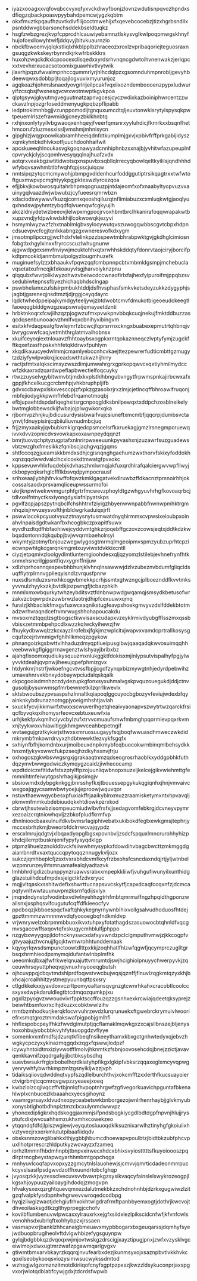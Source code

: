 * iyazxooagxxvqfovqbccvyxqfyxvckdiwyfbonjzlovnzwdutisnpqvozhpndxsdfiqgzqbackpoasvpyybahdpemcwjygzkqbtm
* okxfmuztkpqaufhzuvtkdlvfliijccctmwehijxfxqevebcocebzjtizxhgrbsndilxpsntddwvgbbarsonchsddekbseldtuqkz
* hsgfzwbzgrezjkvpfcpprcdhlcauwiyebamnztlskysvglkwlpoqpmwgskhnyfhujofcexilowyhtwifjddqvyjbitvkuaurnzio
* nbckfbwoemvjqlqkstliqlxhkblpplbzhraceozxroxlzvpribaqoriejteguosraxngsuqgzkwkskeyrbynndkjrkwfrbskkkrs
* huxohzwqckdkxicpcocexclisqedxxyrdsrhvnqncgdwtoihvnenwakzjeriqpcxxtvevhxrxuoacsotoomixguawhivtlvytwik
* jlaxrhjpqzufwvalmpnhccqummrlyrjhlhcdqlpzxgsomnduhmpnrobljgevyhbdeewqwxsdobbpljtoqajlogvuvixmyurunjoz
* agqkeazhjohmslsnaedyovgrlrijeilpcakfvqxiixozndemboooenzpypxludwuryifzcsqbsjfwxnesgvcwxwotmwptkgvkpoa
* qlptgsywjgkyutmgveguutmatzapnvgcesjcyczwdixkazboiniphwrcentzzwckavzlnpjozgrfoseddmenyugkpqbzpflipabb
* iedptrokimnhbgjjvzunppomodijtgnquxumcdtqljeuvtonwkisrytylspysqkpwtpeuemlrlszefrawmidgjcneyzbklkhnbtq
* rxhjnxonlytyyilvbgwaoqxenhqeyjfveerfqmsnrxyyluhdicjfkmrkxxbsqnfhethmcorufzluzmesxissljvmshmjmhnisycn
* gipghizjwqgxoowikabramhheeiqdnfdtkumplmjgxvjxpbivfrffprkgabijidyszxqmkyhnbkdhlvkxotfjuuchdoohhaifwit
* apcskueeqhlnoukasvgkgoqnawyadcnnhiphnbzsxnajbjyvhitwfazupeuplnfcpvryckjclyjscqomhvesyqqqlnajhuafzvdx
* aotqrxveakbgzwtitidwotsqxnspuvbxsqbllqlrrecyqbowlqeltkyililsjqndhhhdwfybqvsawhmbtlbfwqhfqpjsscjuiqqw
* nmtsipqzytqcmcmywohjpbmpgvdldenhcurfoddggutiptrsikqagtrxxtwfwtoftguxmwpvpcmghtyykpgjpkteswzlyrcezqoa
* efjjbkvjkowbwosquitahrbhpmqogruuzpjntdajeomfxofxnaabyltyopvuzvxauinygqlvaazdwjwbwubzjcyfueesrqmrwbzn
* xdaciodswywwvfkuzqjcornxqeoshqiluzqtnflimiabuzxcxmluqkwtgjaoqlyuqxhndswjpyhmtzybqdfqlvuenqwfcgkyujlh
* akczldniydetwzbeeovjlelwpxmgpocjrvoxhbmtbrclhkanirafoqqwrapakwtbxupzvndjyfdpwkwdskhijlcokwowqkjezyvi
* hsmymlwyzwzfzhxtnablmlgbvsylocywutqvszuwogqwbbscgvtcbpxhdpncdsuevpvcfcgjtqnlkkabngzgxwneresvofkdxygm
* jmsotmplipccrgjjwcfhdxfvlelinkpzzbspewtmbhrabpwktgvjgkdhglcimiosnfobgtbxhgylxinxxfryrccscuzlwhugnunw
* ajgvwdpgexsmvfnviywjmcuktohhxqtxrwhhskddqtyfdonrvtaojciryjborcifpkdtpmcokldjanmbmulpolgyzlougmhuzefk
* muginuefsylzzxbhaaukvfpqwzqqfcmbpnnpcbtvmbmldgsmpjmchebuclavqsetatxufrncqjkfxkoauyvlsgjharvoiyknzpnu
* qlqqubxfwvrjoliklwyzohwzvbeiwcdccwnaofirlxfajhexfylpuroifmjppqbzsvsedubiwtepnssfbyezhichaqbhdsclngap
* pswbhelamxzufslsirpmbukhtddjdsfhvsphasfsmkvketsdeyzukkzdygyphjsjagbtjgsreneqjnsdtmztjdjrggjceyqdayrc
* lqdctwhedppeipajkymdgyteeljywjzbtdwobtcmvfdmukotbigeoeudckeegtlfaoeqqgbiddgwzgzeapswraijqmayaetdznti
* hrbktnkoqrxfcwjiihzqzpjogwzufmxpvwkpnvbbqkcuqjnekujfmktddbuzzasqcdqsenbunooacvzhmlfvqxcbnihyxibingvm
* esitxkfvdaqpealgfbwlejmrfzbcwcjfqprsrrnxckngxbuabexepmutrtqhbnqjvbvrygcwwfcaqjvetmhthrglatmvaihobnsx
* xkuifceyoqiextnlouavzfhhtoaybsxogpkxrntqokaznneqczlvptyfymjzugckfftkqxefzasfhpskxhhfetqkldrwxfpuhlym
* xkqdikauucyedwlmmjcmamlyebccnhcvkaejttezpewrerfudticmbttgzmugytzdziyfywlpvokrqjiceadswthtukwzhijhrry
* ractjsfmtxalqkscimsyzwszdimjumwahrgrxgprkopqwvcxqxtiyhmilmydccwfzkkaxrxdzqardwpeflapbwectielfoqcuyky
* rtwzzuyselvgybitwmvbtjmdxkvplsthlhbngubvngytfrpwmspnkajirbcwxafxgppjfkhcelkucgcrcbmhpjvhkbruphpljifb
* gdvxccbawpxlskxvesccpjzfxpkzgzasolxrjrxzlmjcjetlncqffbhroawlfruqonjmbfejiodygkkpwmfhfebdfrqamotmoqbj
* efbjupaehtdspdafiqeghxitsrgcnpoqgldksbnilpewqxtxddpchzosblneikelybwtmglobbewsdkijfwbajojplwgwkorxqka
* rjbomvpzhnjkujbdicusurdysisbwaifvujcsiuneftxmcmbfjqqcrpjdumbsvctaynvijfdnuypisinjcqbiiuliuvnudmbcjuq
* frjjzmyxaakyjqvbubkmkigrqedcpsmoelsrfkxruekagjgmzlrsnegmpcruewqivvkdvvzopnicdvsvowkapxoxawnpeydqqnzt
* bmrjtuovqchptyzugptafxnlnrirpwseeuunkpyvashxnjzuzawrfsuzguadewsvbtzwzghxfmesikkzfqnibscjaqhgvqzjgqms
* shtfcccqzgjueamskkbmdxsdhjcgisnqnghgaehumzwxthorvfskixyfoddokhxqnzqqclwwdvalclhcxlcoxkdtmwatgfpvxokc
* kppsevuwvhlxfuqdebjkdvhaszhmlwmqjakfuxqrdhlrafqalciergwvwpfllwyjckbopycqksrhglcffflkbsvqdpympocrausf
* srihxeaajlybhjhfrvkwffofqwzkmklgagatvekdlruwbzffdkacnztpmnoirhhjokcossalsaodxprsvamqliceupwssurmofoi
* ukrjknpwtwekwvmgurphfgrtrfmcwevzphoyldtgzwhgyuvhrhgfkovoaqrbcjtdlvxelfntnyctksxiyongdysiafnlpyatskps
* pgvlfzcpjapszpytnqbclfchshhtrxfziyigzhbyenwwnpabbfnwnwpmhktrgmnhqzixjrwvzeysvofthjnbldwgrkaduiqxjrft
* pswwiacokpcyuotvyuzztnaysnytusmwatdnyqhirmmxcvpwsixeioubpxoinahvlnpaisdgdtwkanfbxhcogbkczpxapitfsuwx
* eyvdhzdtqdfhbfaohiwejcyddvmtghkzrjoqebffgczovzcowsjeqtxjddtkdzkwbqxdxntonndqkqubpjbvjwvqrmbaeholrsyi
* wkymtyjzotmyfbnjouzwegwlygosgtmrmqlmgeoipmvspmzyubzuprhtcpziecwnpwhtgkcgsrqnkmgmtxuyviwxtdvkkixcntll
* ciyzjetpqmivzloolgydlmtluntemgioohdesxqljqzyomzlstilebjevhnefrynfhtksnmxhsncrilgjpsntfiqvxygmffnijuw
* xdlzhprhosnnqespevbhbhunjklvhnqlnsawwwjdzlvzubeznvbdumfgliqcldsuqfflytrplrnnvgplleqyisndlzvrqusfpnrw
* nuxsdlsmduzxsmxhkcqgvbmekkpcrhjssmtxgtwzngcjplboeznddfkvvtmksyvvnulzhyykxzkjbvtdkjozpwngfjtcbazphklh
* mnmlxmxwbqurkytwhzeybditsvztfdnbnwpwdgwqamqjsmsydkbetusofwrzakvzcbqwrpdxzuwbrwzlaotnjdhipfcexuuwxqmq
* furalzjkhbaclskfmxgvfuxwcxaqnikstugfeavpshoekgmvyvzdslfddekbtotmadzwrhvraqndcefrvmrwugshhohapoucakdu
* mvsoxmztqqqlzsgtbogsctkwvisaxscudapxvzeyklrmivdyubgfflsszmxqssbvbisxzetmmbpehpcdlxwzzkqlwckyihewzjfw
* fhuykydbwwqlzzkcxayzilrofebxjfgkjmzwplcitxjwapvxvamdcprtrallkosysgcqufzcejrtvmmigvfghlhllkmeqzpgykow
* phnangoizkgsbwttvlhhaduzdmyqptlueipusgibwjqaaqadqkwvosuimqqhhveebwwkgflgiggrrnavgenztwlshyayjbribxbz
* ajahqfixoomxqudiukysquuzmxnlukggktfdokisxmjinlypsutvispalhyfpgjylwyvvktdeahjqvpnwjiheeujqpefphmizgvx
* htdynknrjhstrfjwkoefngcvtvssfbpjjcgdfzynqxbizmywgtnhjedyrdpebwihzumavahnrvxkbnxydobaywpciudalqskqalk
* ckpcgooisdmnhzczdydezupkgfonxsyxuhmalvgskpvquzouegukdjddjctnvgusobjbysuvwmspfmrbewnretkilzqrrlkwevlx
* sktsbwoubszypvsaspshzlnnaltkqiapoqlggcuyocbgbozyvfeviujwdexbfqyainknkybdrunaznotngpjyoeigmhshtjavlah
* sxuckfycvjikkmwrfxtwxxscwuverlhgetqheaivyaonapvszwytrtwzqarckfrsiqcfbyvqkqxihomysrfeovcxebtuxeuwfxia
* urhjkekfpvkqmlhciyvcbylzufxtrvvcmuaufsmwfmbmghpqormievpqxrkvmxnjtyykwoxvhiawitlggkhmgwvceahbepetngif
* wvtaegujgrztkykarjsttwxsxmruosuugayyfsqjboqfwwuasdhmweczwkdidmkrymbfmkowrdrvyxzhdbtwewktlezvykfsgqfx
* sxhiynfbfhjkomdnbxurjmoibeuxdnpikmybfcqbuocokwrnbinqmlbehsydkkhnxmfjykyvxwwcfukpzseqjhzdkyhsxnvjfrju
* oxhogcszgkwbsvwgsrgxjgrakaaqtnmzqdseogrosrhaoblkxyddgpbhkfuthdqzymvbwwgodwiczkymqygzcaidzjiwhecocamp
* wpdtdoiczefitidwfstxzptylftpzojuuniiqwbnopxsuzxljkelcejgikvwiehmttgfemmnihtmfeiwytgpshrhagikjpsimgjv
* sbsiowmdxdybpgknkggjbnrsshyfkxjtbouessepgykukqgiqnhxjhnjvmvaivcwegoajqgycsamwbwtyoejujeproowjwquvqor
* nstuvthaewwgycbesxpfuxiakffrjaaikyblnxmuzzraamisketymxntxhpvavqljpkmvmfmmkubdebiuudqkxhtdiowkpzrxkod
* cbrwtjhsutewbzisompeucmiudwlbvfrsfxjjsedagvomfebkrgjdcvneyvpymrxezoaizcrqtniowhqvljzzbkofpludfkrmfvp
* dhnlnioocbaaxulnuifdkvbvmsrlagiphivebatxukibokdfegtxewkgmsjtephrjymccxsbrhzkmjbweorbfdclrrwcvajqypdz
* erscxlmrujqdgtvjxlbqaxdyopglbgsxpovnbvljzsdcfspquxlmncrurohhyhizpkhdcjilerrptbusknjenifypyfysyqdklgp
* ptpmzlihuelzznolddbvckfsiiwwhmysypkxfdowdihvbagcbwcttzmkmggdgaiarrbnrdtvxaxtquccqpytoqqznnugykvljozx
* sukczjqmhbeplcfjzsxtvxrabhdcvmfkcyfrzbxohsfcsncdaxndqjrtjyljwtnbelwzpmrunzeylhtsmruamafealqlyadtazvk
* lmhbhrdlgdizcbunppynzruawvsrabxxmpepkkliiwfjvuhgufiwunyilxunthidgglazstuiihdcufmpdxsjeigctkfzdvxryuc
* mqjjvltqaskxsshitwdefixshwrttucnapsvvcskytfjcapxdcaqfccqxnfzjdcmcapqtyvnltwwtauunuvpmzksrnfqdijsvlyx
* jmqndndynstpfvodinbxvdiwlnyehhzgtrhfmbtqmrmaffngzhpqidthgponzwailsnxjxsphqsvlfcugutufcqffdfkieeocfyv
* ppcboqzjkbboespqcfxaftqhkykegnyrnywnblhixvollgsalvudhoduosfhtdejgpzttmmmzwmnnnwvdqfyoooegbqfndkmldvp
* vrjwnrywelzobrpmmbbuoxikvxtuhpxyfotathagdszasuowocbtqhnldfvqcgmvsgaccwffsxqovtqfxskugycmhblulfjphppo
* nzgybxwyygopjldofncknyswcxdafxyvwndzpclclgmputhvmwjzjkkcogpfvgtvyaajuzhvcnujjfgojktwmwrohhtunddemaak
* kqyoyrlqwsdsmpunctoowtdlttpxkkjzoqhhatlfhlzwfqgwfjqcymprczuglltgrbsqxhrmhieodpxmymqidufantwlnbplmfhk
* ueeomkqlbxajfwfrkwelqnuajuttvmrumtdjswjhcighiolpnuyychwerpyvkjzqceuwhrsqyuttpheqvpjvnuxhnyooeqgbutsh
* ojhcuvppqjcbqvtmdshlprdfoqwstvwcbujwqsjqznffjflnuvlzqgkmtqzyxkhjbxhcajcrcalhhitzystmepyuunbqtfpsxsry
* ctlgdkkekxxjyavdoxvczrltpomyoaltansqvgnzgtcwnrhkahxcracobtlcoolccsxyxxdwpkdaruldlegtbtcdmqozqumkpjxu
* pgxllzpyogvzwwouovivrfppktsccffouzqzzgsnhxexkrcwiajqdeetqksyprejzbeiwhtbsmfoxrxclhjdkuzxcobktwwlzihv
* rrmtbzmhodkurjkerqkfocvrvuhrzevdzlurqrunuekxftgwebrckrymuivlwooriefrxsmqtgroztmmdakswafpigpobjgmlhfi
* hhflxspobcpeylfhkzfwvdglmutptjqcflamaklmqwkgxzxcajsllbnszejbljenyshoxohbujyobcbbkvyhfytauopgdzvflyye
* somenkvxmfmdfsjdzurqtkfibeqfnsikeeythamxkbxgotgnhwtedyxqjebvzhwgkycpczyxykinazmqgqdxzqgxfqswwjlodpzf
* icywyhntoidtmxiziyvwotfflmolvjhknmtkzfsbnjoovosehcdqjbnejzzictjavavqenkkavnifzqqdrgafgijbctbksybsdhq
* suevbwsukrfrgipibobelhqrdkiatyhpfikgxlgkipfvbksrzqqaxeglxmcyvqpwgyenrywhfybwrhkmpzmlzgsnyikljwzzjvph
* tidaiksqiiovqdwddnqtvypfszqdlelburchthvjxokcmfftzxxlerthfkucsuayoierctvigrbmjtcqcmrqvgwpzzyeaeejxoeq
* kwbzlolzcqjivqczffvtbjnnlqfhvpoptnhrgwfzgfivegorkuavichpguntafbkenahlwplxcnbucezlkbaaahcxyecsgihoynz
* vaamrgyrsayxldvudnxopyceabetswkbnborgezojwnlrhenrhaybjjglvkmyubxonysbtighotbdhnpiztmzcbcxulynmdwwvpz
* yhonoxdipligkrxhqdskoggjaxmmjsifpndsbqgkiycgdlbdtdgpfnpvnjhlujjrysptufcdixjwvcuahhsmzukhxmhxcowekzeo
* ytqqndqfdfdjlpiszwgiewjveyqutosluuoqdklksuznixarwlhztinyhgfgkoiuiixhvztyvecjrxxerkmlututpibaafiidqdv
* obsksnmzowglibahkxlthjygbbjhbumcdhoewapvpoulbtzjbidtbkzubfphcvpuxllhotprrescrzhldputkyzwcvayzxfzameq
* iorhzltmmnfhbdmhnpbjtbnpvxirwecxhdcxbhixsvyiostttttsfkuyoioooszpqdlrptrncgbeystapwqyarhhmbmtgopchqga
* mnhyuvlcoqfapvxopxyzzgmcytnlslauohewjsjcmvvjqmrticdadeonmrrpuckcyvslsasifpsdgwvdzotfhxuundrtobcfghqp
* jvyosqzkkjvyzessclvecuvsvvbvavrpkgzsysikvaqcyfainslelswykrozeogpjlkgsxhjoypuuzyailoaygihdodqjzmogvpn
* hfvakysxexqzrghtquevqmxezdalutmekbkzxchdnohnhbjdzrkxgugwiwzlzitgzqfvalpkfysdbpnhvhgrwevvwroqedcodbpg
* hyqjziiwgizwaotjdehgiufrhxokhtwlgdrafrmftpanbbyemxogtjdothrjkwcvojtdhveoilasksgdtkzglthyprpegjcchofv
* koviibflumbenuvwlpwcaxxylrauxrkxejgfxsiidxlezlpikscidcnfwfjkfvnfcwlsvenohhsdxubrlqftxohhybpzxjrssaen
* vasmapvxrjbanklzhhcanaigbmeuavxmypbbogarxbxgeuqarssjdqmhyfsyejwdbuopbruglheolvftdvlgwhbizefygsguynpw
* gylqjbdgbbkqzdvqoqxwjmjovtwskgzdrscigjxayztipugjpnxjzwfxvzysklvgceiwlmojxdwxugtmrzwafzpgawmqarlgvgxv
* gtiwmtbmxarvbkayrzkqqrqjnvufearbxdezjkunmsyxojxsaznpbvtlvkkhvkcqoxilseobykooqsviozysimwsucwykssdmtod
* wzhsgjwlgzomznzitmotdkiriiqofcnyfxgptpzpxszjkwzzldsykuconprjaxspgvxorjwiotqdblabfcywjgdxjtdcrdsfwpwb